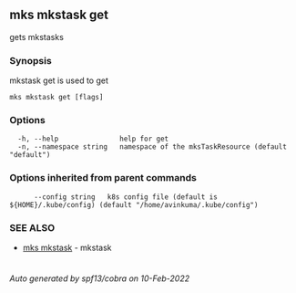 ## mks mkstask get

gets mkstasks

### Synopsis

mkstask get is used to get

```
mks mkstask get [flags]
```

### Options

```
  -h, --help               help for get
  -n, --namespace string   namespace of the mksTaskResource (default "default")
```

### Options inherited from parent commands

```
      --config string   k8s config file (default is ${HOME}/.kube/config) (default "/home/avinkuma/.kube/config")
```

### SEE ALSO

- [mks mkstask](mks_mkstask.md) - mkstask <option>

###### Auto generated by spf13/cobra on 10-Feb-2022
